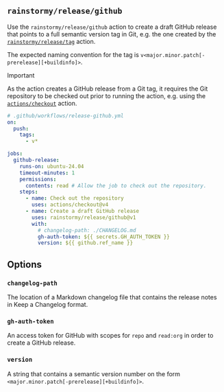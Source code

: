 ## `rainstormy/release/github`

Use the `rainstormy/release/github` action to create a draft GitHub release that
points to a full semantic version tag in Git, e.g. the one created by
the [`rainstormy/release/tag`](../tag/README.md) action.

The expected naming convention for the tag
is `v<major.minor.patch[-prerelease][+buildinfo]>`.

> [!IMPORTANT]  
> As the action creates a GitHub release from a Git tag, it requires the Git
> repository to be checked out prior to running the action, e.g. using
> the [`actions/checkout`](https://github.com/actions/checkout) action.

```yaml
# .github/workflows/release-github.yml
on:
  push:
    tags:
      - v*

jobs:
  github-release:
    runs-on: ubuntu-24.04
    timeout-minutes: 1
    permissions:
      contents: read # Allow the job to check out the repository.
    steps:
      - name: Check out the repository
        uses: actions/checkout@v4
      - name: Create a draft GitHub release
        uses: rainstormy/release/github@v1
        with:
          # changelog-path: ./CHANGELOG.md
          gh-auth-token: ${{ secrets.GH_AUTH_TOKEN }}
          version: ${{ github.ref_name }}
```

## Options
### `changelog-path`
The location of a Markdown changelog file that contains the release notes in
Keep a Changelog format.

### `gh-auth-token`
An access token for GitHub with scopes for `repo` and `read:org` in order to
create a GitHub release.

### `version`
A string that contains a semantic version number on the
form `<major.minor.patch[-prerelease][+buildinfo]>`.
